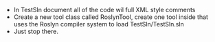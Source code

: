 - In TestSln document all of the code wil full XML style comments
- Create a new tool class called RoslynTool, create one tool inside that uses the Roslyn compiler system to load TestSln/TestSln.sln
- Just stop there.